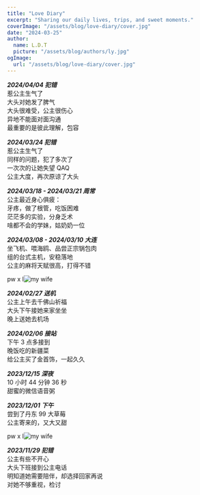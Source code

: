 ```yaml
---
title: "Love Diary"
excerpt: "Sharing our daily lives, trips, and sweet moments."
coverImage: "/assets/blog/love-diary/cover.jpg"
date: "2024-03-25"
author:
  name: L.D.T
  picture: "/assets/blog/authors/ly.jpg"
ogImage:
  url: "/assets/blog/love-diary/cover.jpg"
---
```


**_2024/04/04 犯错_**  
惹公主生气了  
大头对她发了脾气  
大头很难受，公主很伤心  
异地不能面对面沟通  
最重要的是彼此理解，包容

**_2024/03/24 犯错_**  
惹公主生气了  
同样的问题，犯了多次了  
一次次的让她失望 QAQ  
公主大度，再次原谅了大头

**_2024/03/18 - 2024/03/21 周常_**  
公主最近身心俱疲：  
牙疼，做了根管，吃饭困难  
茫茫多的实验，分身乏术  
啥都不会的学妹，姑奶奶一位

**_2024/03/08 - 2024/03/10 大连_**  
坐飞机、喂海鸥、品尝正宗锅包肉  
组的台式主机，安稳落地  
公主的麻将天赋很高，打得不错

pw x l![my wife](/assets/blog/love-diary/wx_20240315141718.jpg "边看甄嬛边用膳")

**_2024/02/27 送机_**  
公主上午去千佛山祈福  
大头下午接她来家坐坐  
晚上送她去机场

**_2024/02/06 接站_**  
下午 3 点多接到  
晚饭吃的新疆菜  
给公主买了金首饰，一起久久

**_2023/12/15 深夜_**  
10 小时 44 分钟 36 秒  
甜蜜的微信语音粥

**_2023/12/01 下午_**  
尝到了丹东 99 大草莓  
公主寄来的，又大又甜

pw x l![my wife](/assets/blog/love-diary/wx_20240315141707.jpg "丹东99")

**_2023/11/29 犯错_**  
公主有些不开心  
大头下班接到公主电话  
明知道她需要陪伴，却选择回家再说  
对她不够重视，检讨
